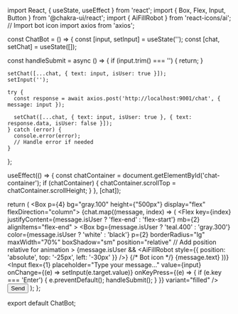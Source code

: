 import React, { useState, useEffect } from 'react';
import { Box, Flex, Input, Button } from '@chakra-ui/react';
import { AiFillRobot } from 'react-icons/ai'; // Import bot icon
import axios from 'axios';

const ChatBot = () => {
  const [input, setInput] = useState('');
  const [chat, setChat] = useState([]);

  const handleSubmit = async () => {
    if (input.trim() === '') {
      return;
    }

    setChat([...chat, { text: input, isUser: true }]);
    setInput('');

    try {
      const response = await axios.post('http://localhost:9001/chat', { message: input });

      setChat([...chat, { text: input, isUser: true }, { text: response.data, isUser: false }]);
    } catch (error) {
      console.error(error);
      // Handle error if needed
    }
  };

  useEffect(() => {
    const chatContainer = document.getElementById('chat-container');
    if (chatContainer) {
      chatContainer.scrollTop = chatContainer.scrollHeight;
    }
  }, [chat]);

  return (
    <Box p={4} bg="gray.100" height={"500px"} display="flex" flexDirection="column">
      <Box
        id="chat-container"
        bg="white"
        p={4}
        borderRadius="md"
        flex="1"
        overflowY="auto"
        boxShadow="md"
      >
        {chat.map((message, index) => (
          <Flex
            key={index}
            justifyContent={message.isUser ? 'flex-end' : 'flex-start'}
            mb={2}
            alignItems="flex-end"
          >
            <Box
              bg={message.isUser ? 'teal.400' : 'gray.300'}
              color={message.isUser ? 'white' : 'black'}
              p={2}
              borderRadius="lg"
              maxWidth="70%"
              boxShadow="sm"
              position="relative" // Add position relative for animation
            >
              {message.isUser && <AiFillRobot style={{ position: 'absolute', top: '-25px', left: '-30px' }} />} {/* Bot icon */}
              {message.text}
            </Box>
          </Flex>
        ))}
      </Box>
      <Flex mt={4}>
        <Input
          flex={1}
          placeholder="Type your message..."
          value={input}
          onChange={(e) => setInput(e.target.value)}
          onKeyPress={(e) => {
            if (e.key === 'Enter') {
              e.preventDefault();
              handleSubmit();
            }
          }}
          variant="filled"
        />
        <Button ml={2} colorScheme="teal" onClick={handleSubmit}>
          Send
        </Button>
      </Flex>
    </Box>
  );
};

export default ChatBot;
